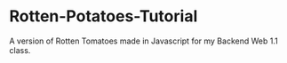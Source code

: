 # Rotten-Potatoes-Tutorial
A version of Rotten Tomatoes made in Javascript for my Backend Web 1.1 class.
